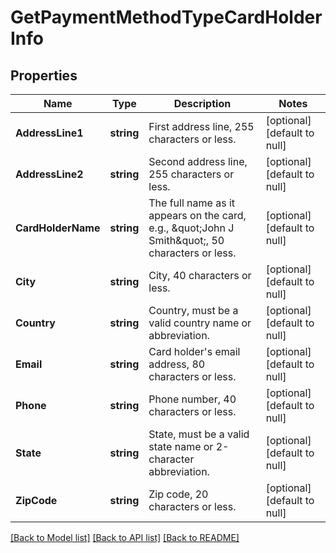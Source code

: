 # GetPaymentMethodTypeCardHolderInfo

## Properties
Name | Type | Description | Notes
------------ | ------------- | ------------- | -------------
**AddressLine1** | **string** | First address line, 255 characters or less.  | [optional] [default to null]
**AddressLine2** | **string** | Second address line, 255 characters or less.  | [optional] [default to null]
**CardHolderName** | **string** | The full name as it appears on the card, e.g., \&quot;John J Smith\&quot;, 50 characters or less.  | [optional] [default to null]
**City** | **string** | City, 40 characters or less.  | [optional] [default to null]
**Country** | **string** | Country, must be a valid country name or abbreviation.  | [optional] [default to null]
**Email** | **string** | Card holder&#39;s email address, 80 characters or less.  | [optional] [default to null]
**Phone** | **string** | Phone number, 40 characters or less.  | [optional] [default to null]
**State** | **string** | State, must be a valid state name or 2-character abbreviation.  | [optional] [default to null]
**ZipCode** | **string** | Zip code, 20 characters or less.  | [optional] [default to null]

[[Back to Model list]](../README.md#documentation-for-models) [[Back to API list]](../README.md#documentation-for-api-endpoints) [[Back to README]](../README.md)



